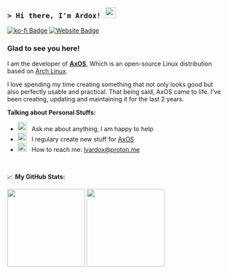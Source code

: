 <!-- List Of Websites-->
[AxOS]: https://axos-project.github.io
[Instagram]: https://instagram.com/lvardox
[github]: https://github.com/levraiardox
[gmail]: mailto:lvardox@proton.me
[ko-fi]: https://ko-fi.com/ardox

### <samp>&gt; Hi there, I'm Ardox! <img src="https://media.giphy.com/media/hvRJCLFzcasrR4ia7z/giphy.gif" width="25"> </samp>

[![ko-fi Badge](https://img.shields.io/badge/-KoFi-ff5c5a?style=flat-square&logo=kofi&logoColor=white)][ko-fi]
[![Website Badge](https://img.shields.io/badge/Website-1d2128?style=flat-square&logo=google-chrome&logoColor=white)][AxOS]

### Glad to see you here! &nbsp;


I am the developer of [**AxOS**][AxOS], Which is an open-source Linux distribution based on [Arch Linux](https://archlinux.org).

I love spending my time creating something that not only looks good but also perfectly usable and practical. That being said, AxOS came to life. I've been creating, updating and maintaining it for the last 2 years.

**Talking about Personal Stuffs:**

- <img src="https://github.com/Gapur/Gapur/blob/main/assets/message.gif?raw=true" width="21" />&nbsp;&nbsp; Ask me about anything, I am happy to help
- <img src="https://github.com/Gapur/Gapur/blob/main/assets/laptop.gif?raw=true" width="21" />&nbsp;&nbsp; I regulary create new stuff for [AxOS][AxOS]
- <img src="https://github.com/Gapur/Gapur/blob/main/assets/letterbox.gif?raw=true" width="21" />&nbsp;&nbsp; How to reach me: [lvardox@proton.me][gmail]

</br>

📈 **My GitHub Stats:**

<p>
  <img height="180em" src="https://github-readme-stats.vercel.app/api?username=levraiardox&show_icons=true&hide_border=true&&count_private=true&include_all_commits=true" />
  <img height="180em" src="https://github-readme-stats.vercel.app/api/top-langs/?username=LeVraiArdox&exclude_repo=KNN-Image-Classification&show_icons=true&hide_border=true&layout=compact&langs_count=8"/>
</p>
